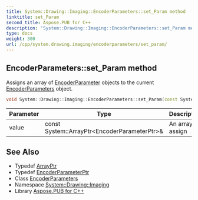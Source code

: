 ```yaml
---
title: System::Drawing::Imaging::EncoderParameters::set_Param method
linktitle: set_Param
second_title: Aspose.PUB for C++
description: 'System::Drawing::Imaging::EncoderParameters::set_Param method. Assigns an array of EncoderParameter objects to the current EncoderParameters object in C++.'
type: docs
weight: 300
url: /cpp/system.drawing.imaging/encoderparameters/set_param/
---
```

## EncoderParameters::set_Param method


Assigns an array of [EncoderParameter](../../encoderparameter/) objects to the current [EncoderParameters](../) object.

```cpp
void System::Drawing::Imaging::EncoderParameters::set_Param(const System::ArrayPtr<EncoderParameterPtr> &value)
```


| Parameter | Type | Description |
| --- | --- | --- |
| value | const System::ArrayPtr\<EncoderParameterPtr\>\& | An array to assign |

## See Also

* Typedef [ArrayPtr](../../../system/arrayptr/)
* Typedef [EncoderParameterPtr](../../encoderparameterptr/)
* Class [EncoderParameters](../)
* Namespace [System::Drawing::Imaging](../../)
* Library [Aspose.PUB for C++](../../../)
